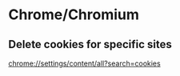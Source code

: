 # Chrome/Chromium

## Delete cookies for specific sites

<chrome://settings/content/all?search=cookies>
